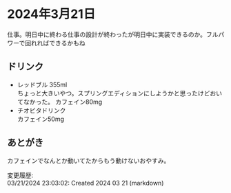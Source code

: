 # 2024年3月21日

仕事。明日中に終わる仕事の設計が終わったが明日中に実装できるのか。フルパワーで回れればできるかもね

## ドリンク

- レッドブル 355ml  
ちょっと大きいやつ。スプリングエディションにしようかと思ったけどおいてなかった。
カフェイン80mg
- チオビタドリンク  
カフェイン50mg

## あとがき

カフェインでなんとか動いてたからもう動けないおやすみ。

変更履歴:  
03/21/2024 23:03:02: Created 2024 03 21 (markdown)  
